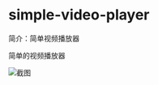 # simple-video-player

简介：简单视频播放器

简单的视频播放器

![截图](https://img.alicdn.com/tfs/TB1rIZEfXOWBuNjy0FiXXXFxVXa-2314-1064.png)
